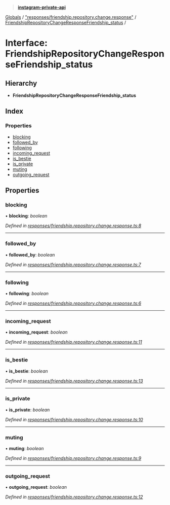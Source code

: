 > **[instagram-private-api](../README.md)**

[Globals](../README.md) / ["responses/friendship.repository.change.response"](../modules/_responses_friendship_repository_change_response_.md) / [FriendshipRepositoryChangeResponseFriendship_status](_responses_friendship_repository_change_response_.friendshiprepositorychangeresponsefriendship_status.md) /

# Interface: FriendshipRepositoryChangeResponseFriendship_status

## Hierarchy

* **FriendshipRepositoryChangeResponseFriendship_status**

## Index

### Properties

* [blocking](_responses_friendship_repository_change_response_.friendshiprepositorychangeresponsefriendship_status.md#blocking)
* [followed_by](_responses_friendship_repository_change_response_.friendshiprepositorychangeresponsefriendship_status.md#followed_by)
* [following](_responses_friendship_repository_change_response_.friendshiprepositorychangeresponsefriendship_status.md#following)
* [incoming_request](_responses_friendship_repository_change_response_.friendshiprepositorychangeresponsefriendship_status.md#incoming_request)
* [is_bestie](_responses_friendship_repository_change_response_.friendshiprepositorychangeresponsefriendship_status.md#is_bestie)
* [is_private](_responses_friendship_repository_change_response_.friendshiprepositorychangeresponsefriendship_status.md#is_private)
* [muting](_responses_friendship_repository_change_response_.friendshiprepositorychangeresponsefriendship_status.md#muting)
* [outgoing_request](_responses_friendship_repository_change_response_.friendshiprepositorychangeresponsefriendship_status.md#outgoing_request)

## Properties

###  blocking

• **blocking**: *boolean*

*Defined in [responses/friendship.repository.change.response.ts:8](https://github.com/dilame/instagram-private-api/blob/e9c516c/src/responses/friendship.repository.change.response.ts#L8)*

___

###  followed_by

• **followed_by**: *boolean*

*Defined in [responses/friendship.repository.change.response.ts:7](https://github.com/dilame/instagram-private-api/blob/e9c516c/src/responses/friendship.repository.change.response.ts#L7)*

___

###  following

• **following**: *boolean*

*Defined in [responses/friendship.repository.change.response.ts:6](https://github.com/dilame/instagram-private-api/blob/e9c516c/src/responses/friendship.repository.change.response.ts#L6)*

___

###  incoming_request

• **incoming_request**: *boolean*

*Defined in [responses/friendship.repository.change.response.ts:11](https://github.com/dilame/instagram-private-api/blob/e9c516c/src/responses/friendship.repository.change.response.ts#L11)*

___

###  is_bestie

• **is_bestie**: *boolean*

*Defined in [responses/friendship.repository.change.response.ts:13](https://github.com/dilame/instagram-private-api/blob/e9c516c/src/responses/friendship.repository.change.response.ts#L13)*

___

###  is_private

• **is_private**: *boolean*

*Defined in [responses/friendship.repository.change.response.ts:10](https://github.com/dilame/instagram-private-api/blob/e9c516c/src/responses/friendship.repository.change.response.ts#L10)*

___

###  muting

• **muting**: *boolean*

*Defined in [responses/friendship.repository.change.response.ts:9](https://github.com/dilame/instagram-private-api/blob/e9c516c/src/responses/friendship.repository.change.response.ts#L9)*

___

###  outgoing_request

• **outgoing_request**: *boolean*

*Defined in [responses/friendship.repository.change.response.ts:12](https://github.com/dilame/instagram-private-api/blob/e9c516c/src/responses/friendship.repository.change.response.ts#L12)*